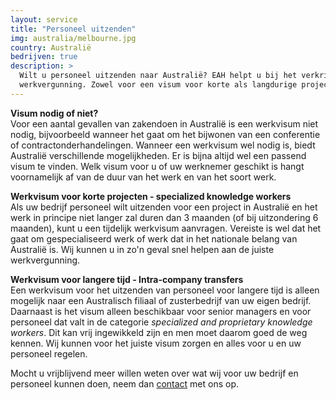 ```yaml
---
layout: service
title: "Personeel uitzenden"
img: australia/melbourne.jpg
country: Australië
bedrijven: true
description: >
  Wilt u personeel uitzenden naar Australië? EAH helpt u bij het verkrijgen van de juiste
  werkvergunning. Zowel voor een visum voor korte als langdurige projecten.
---
```

<p><strong>Visum nodig of niet?</strong><br/>
Voor een aantal gevallen van zakendoen in Australië is een werkvisum niet nodig, bijvoorbeeld wanneer het gaat om het bijwonen van een conferentie of contractonderhandelingen. Wanneer een werkvisum wel nodig is, biedt Australië verschillende mogelijkheden. Er is bijna altijd wel een passend visum te vinden. Welk visum voor u of uw werknemer geschikt is hangt voornamelijk af van de duur van het werk en van het soort werk.
</p>

<p><strong>Werkvisum voor korte projecten - specialized knowledge workers</strong><br/>
Als uw bedrijf personeel wilt uitzenden voor een project in Australië en het werk in principe niet langer zal duren dan 3 maanden (of bij uitzondering 6 maanden), kunt u een tijdelijk werkvisum aanvragen. Vereiste is wel dat het gaat om gespecialiseerd werk of werk dat in het nationale belang van Australië is. Wij kunnen u in zo'n geval snel helpen aan de juiste werkvergunning.
</p>

<p><strong>Werkvisum voor langere tijd - Intra-company transfers</strong><br/>
Een werkvisum voor het uitzenden van personeel voor langere tijd is alleen mogelijk naar een Australisch filiaal of zusterbedrijf van uw eigen bedrijf. Daarnaast is het visum alleen beschikbaar voor senior managers en voor personeel dat valt in de categorie <i>specialized and proprietary knowledge workers</i>. Dit kan vrij ingewikkeld zijn en men moet daarom goed de weg kennen. Wij kunnen voor het juiste visum zorgen en alles voor u en uw personeel regelen.
</p>

<p>Mocht u vrijblijvend meer willen weten over wat wij voor uw bedrijf en personeel kunnen doen, neem dan <a href="{{ site.baseurl }}/contact">contact</a> met ons op.
</p>
